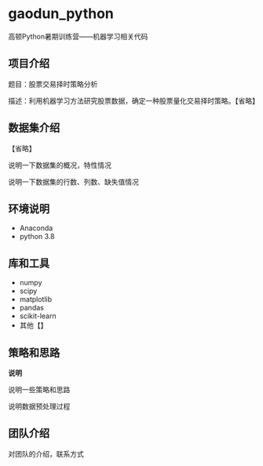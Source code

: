 # gaodun_python
高顿Python暑期训练营——机器学习相关代码


## 项目介绍


题目：股票交易择时策略分析

描述：利用机器学习方法研究股票数据，确定一种股票量化交易择时策略。【省略】


## 数据集介绍


【省略】

说明一下数据集的概况，特性情况

说明一下数据集的行数、列数、缺失值情况



## 环境说明


- Anaconda
- python 3.8


## 库和工具


- numpy
- scipy
- matplotlib
- pandas
- scikit-learn
- 其他【】


## 策略和思路

**说明**

说明一些策略和思路

说明数据预处理过程


## 团队介绍


对团队的介绍，联系方式
